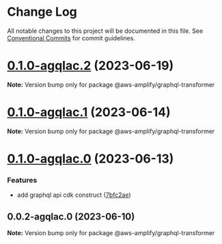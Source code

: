 # Change Log

All notable changes to this project will be documented in this file.
See [Conventional Commits](https://conventionalcommits.org) for commit guidelines.

# [0.1.0-agqlac.2](https://github.com/aws-amplify/amplify-category-api/compare/@aws-amplify/graphql-transformer@0.1.0-agqlac.1...@aws-amplify/graphql-transformer@0.1.0-agqlac.2) (2023-06-19)

**Note:** Version bump only for package @aws-amplify/graphql-transformer

# [0.1.0-agqlac.1](https://github.com/aws-amplify/amplify-category-api/compare/@aws-amplify/graphql-transformer@0.1.0-agqlac.0...@aws-amplify/graphql-transformer@0.1.0-agqlac.1) (2023-06-14)

**Note:** Version bump only for package @aws-amplify/graphql-transformer

# [0.1.0-agqlac.0](https://github.com/aws-amplify/amplify-category-api/compare/@aws-amplify/graphql-transformer@0.0.2-agqlac.0...@aws-amplify/graphql-transformer@0.1.0-agqlac.0) (2023-06-13)

### Features

- add graphql api cdk construct ([7bfc2ae](https://github.com/aws-amplify/amplify-category-api/commit/7bfc2aef04bd1eb352a8f067ea0bd7162c88c25e))

## 0.0.2-agqlac.0 (2023-06-10)

**Note:** Version bump only for package @aws-amplify/graphql-transformer
